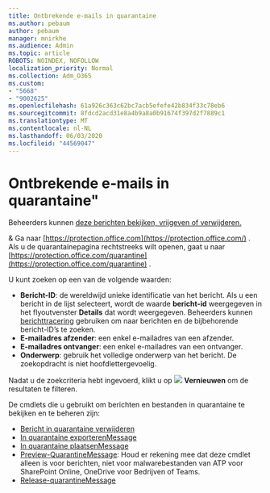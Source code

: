 ```yaml
---
title: Ontbrekende e-mails in quarantaine
ms.author: pebaum
author: pebaum
manager: mnirkhe
ms.audience: Admin
ms.topic: article
ROBOTS: NOINDEX, NOFOLLOW
localization_priority: Normal
ms.collection: Adm_O365
ms.custom:
- "5668"
- "9002625"
ms.openlocfilehash: 61a926c363c62bc7acb5efefe42b834f33c78eb6
ms.sourcegitcommit: 8fdcd2acd31e8a4b9a8a0b91674f397d2f7889c1
ms.translationtype: MT
ms.contentlocale: nl-NL
ms.lasthandoff: 06/03/2020
ms.locfileid: "44569047"
---
```

# <a name="missing-emails-in-quarantine"></a>Ontbrekende e-mails in quarantaine"

Beheerders kunnen [deze berichten bekijken, vrijgeven of verwijderen.](https://docs.microsoft.com/microsoft-365/security/office-365-security/manage-quarantined-messages-and-files?view=o365-worldwide)

& Ga naar [https://protection.office.com](https://protection.office.com/) . Als u de quarantainepagina rechtstreeks wilt openen, gaat u naar [https://protection.office.com/quarantine](https://protection.office.com/quarantine) .  

U kunt zoeken op een van de volgende waarden:  

- **Bericht-ID**: de wereldwijd unieke identificatie van het bericht. Als u een bericht in de lijst selecteert, wordt de waarde **bericht-id** weergegeven in het flyoutvenster **Details** dat wordt weergegeven. Beheerders kunnen [berichttracering](https://docs.microsoft.com/microsoft-365/security/office-365-security/message-trace-scc?view=o365-worldwide) gebruiken om naar berichten en de bijbehorende bericht-ID’s te zoeken.
- **E-mailadres afzender**: een enkel e-mailadres van een afzender.
- **E-mailadres ontvanger**: een enkel e-mailadres van een ontvanger.
- **Onderwerp**: gebruik het volledige onderwerp van het bericht. De zoekopdracht is niet hoofdlettergevoelig.

Nadat u de zoekcriteria hebt ingevoerd, klikt u op ![ ](https://docs.microsoft.com/microsoft-365/media/scc-quarantine-refresh.png?view=o365-worldwide) **Vernieuwen** om de resultaten te filteren.  

De cmdlets die u gebruikt om berichten en bestanden in quarantaine te bekijken en te beheren zijn:
- [Bericht in quarantaine verwijderen](https://docs.microsoft.com/powershell/module/exchange/delete-quarantinemessage)
- [In quarantaine exporterenMessage](https://docs.microsoft.com/powershell/module/exchange/export-quarantinemessage)
- [In quarantaine plaatsenMessage](https://docs.microsoft.com/powershell/module/exchange/get-quarantinemessage)
- [Preview-QuarantineMessage](https://docs.microsoft.com/powershell/module/exchange/preview-quarantinemessage): Houd er rekening mee dat deze cmdlet alleen is voor berichten, niet voor malwarebestanden van ATP voor SharePoint Online, OneDrive voor Bedrijven of Teams.
- [Release-quarantineMessage](https://docs.microsoft.com/powershell/module/exchange/release-quarantinemessage)